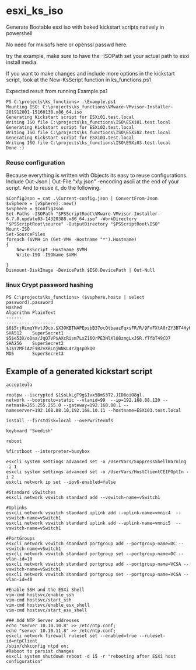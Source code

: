 # esxi_ks_iso
Generate Bootable esxi iso with baked kickstart scripts natively in powershell

No need for mkisofs here or openssl passwd here.

try the example, make sure to have the -ISOPath set your actual path to esxi install media.

If you want to make changes and include more options in the kickstart script, look at the New-KsScript function in ks_functions.ps1

Expected result from running Example.ps1
```
PS C:\projects\ks_functions> .\Example.ps1
Mounting ISO: C:\projects\ks_functions\VMware-VMvisor-Installer-201912001-15160138.x86_64.iso
Generating Kickstart script for ESXi01.test.local
Writing ISO file C:\projects\ks_functions\ISO\ESXi01.test.local
Generating Kickstart script for ESXi02.test.local
Writing ISO file C:\projects\ks_functions\ISO\ESXi02.test.local
Generating Kickstart script for ESXi03.test.local
Writing ISO file C:\projects\ks_functions\ISO\ESXi03.test.local
Done :)
```
### Reuse configuration

Because everything is written with Objects its easy to reuse configurations. Include Out-Json | Out-File "x\y.json" -encoding ascii at the end of your script. And to reuse it, do the following.
```
$ConfigJson = cat .\Current-config.json | ConvertFrom-Json
$vSphere = [vSphere]::new()
$vSphere = $ConfigJson
Set-Paths -ISOPath "$PSScriptRoot\VMware-VMvisor-Installer-6.7.0.update03-14320388.x86_64.iso" -WorkDirectory "$PSScriptRoot\source" -OutputDirectory "$PSScriptRoot\ISO"
Mount-ISO 
Set-SourceFiles
foreach ($VMH in (Get-VMH -Hostname "*").Hostname)
{
    New-KsScript -Hostname $VMH
    Write-ISO -ISOName $VMH

}
Dismount-DiskImage -DevicePath $ISO.DevicePath | Out-Null
```

### linux Crypt password hashing
```
PS C:\projects\ks_functions> ($vsphere.hosts | select password).password
Hashed                                                                                                     Algorithm PlainText
------                                                                                                     --------- ---------
$6$5rjHimqYHvtJ9cb.$X3OKBTNAPEpsbB37ocOtbaazFqxsFR/R/9FxFXtA0rZY3BT4HyKT.EgTI7voEeqHUl1BO6v8jkNDHXUoRpcHQ0 SHA512    SuperSecret1
$5$e53X/oDaa/JqO7VP$AXcRism7LxZ16OrPE3NlXlO8zmgLxJSR.fTfbT49CD7                                            SHA256    SuperSecret2
$1$Y2MFiAzF$R2vXRLnjWNKL4rZgspDkQ0                                                                         MD5       SuperSecret3

```

## Example of a generated kickstart script
```
accepteula

rootpw --iscrypted $1$sLkLgT9g$Ivx5BmS3T2.JID6oiO8gl.
network --bootproto=static --vlanid=99  --ip=192.168.88.120 --netmask=255.255.255.0 --gateway=192.168.88.1 --nameserver=192.168.88.10,192.168.10.11 --hostname=ESXi03.test.local

install --firstdisk=local --overwritevmfs

keyboard 'Swedish'

reboot

%firstboot --interpreter=busybox

esxcli system settings advanced set -o /UserVars/SuppressShellWarning -i 1
esxcli system settings advanced set -o /UserVars/HostClientCEIPOptIn -i 2
esxcli network ip set --ipv6-enabled=false

#Standard vSwitches
esxcli network vswitch standard add --vswitch-name=vSwitch1

#Uplinks
esxcli network vswitch standard uplink add --uplink-name=vmnic4  --vswitch-name=vSwitch1
esxcli network vswitch standard uplink add --uplink-name=vmnic5  --vswitch-name=vSwitch1

#PortGroups
esxcli network vswitch standard portgroup add --portgroup-name=DC --vswitch-name=vSwitch1
esxcli network vswitch standard portgroup set --portgroup-name=DC --vlan-id=10
esxcli network vswitch standard portgroup add --portgroup-name=VCSA --vswitch-name=vSwitch1
esxcli network vswitch standard portgroup set --portgroup-name=VCSA --vlan-id=40

#Enable SSH and the ESXi Shell
vim-cmd hostsvc/enable_ssh
vim-cmd hostsvc/start_ssh
vim-cmd hostsvc/enable_esx_shell
vim-cmd hostsvc/start_esx_shell

### Add NTP Server addresses
echo "server 10.10.10.8" >> /etc/ntp.conf;
echo "server 10.10.11.8" >> /etc/ntp.conf;
esxcli network firewall ruleset set --enabled=true --ruleset-id=ntpClient
/sbin/chkconfig ntpd on;
#Reboot to persist changes
esxcli system shutdown reboot -d 15 -r "rebooting after ESXi host configuration"
```
